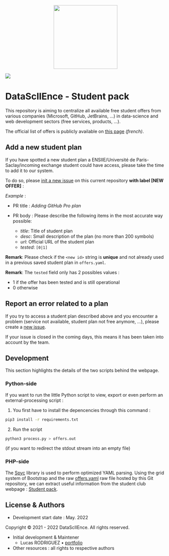 <p align="center">
<img src="https://datasciience.iiens.net/assets/img/logo_DS.png" width="200"/>
</p>

<img src="https://img.shields.io/static/v1?label=DataScIIEnce&message=Associative project&color=007bff"/>

# DataScIIEnce - Student pack

This repository is aiming to centralize all available free student offers from various companies (Microsoft, GitHub, JetBrains, ...) in data-science and web development sectors (free services, products, ...).

The official list of offers is publicly available on [this page](https://datasciience.iiens.net/student-pack/) *(french)*.

## Add a new student plan

If you have spotted a new student plan a ENSIIE/Université de Paris-Saclay/incoming exchange student could have access, please take the time to add it to our system.

To do so, please [init a new issue](https://github.com/DataScIIEnce-ENSIIE/student-pack/issues) on this current repository **with label [NEW OFFER]** :


*Example* :
* PR title : *Adding GitHub Pro plan*
* PR body : Please describe the following items in the most accurate way possible:

    - *title*: Title of student plan
    - *desc*: Small description of the plan (no more than 200 symbols)
    - *url*: Official URL of the student plan
    - *tested*: `[0|1]`

**Remark**: Please check if the `<new id>` string is **unique** and not already used in a previous saved student plan in `offers.yaml`.

**Remark**: The `tested` field only has 2 possibles values :
- 1 if the offer has been tested and is still operational
- 0 otherwise

## Report an error related to a plan

If you try to access a student plan described above and you encounter a problem (service not available, student plan not free anymore, ...), please create a [new issue](https://github.com/DataScIIEnce-ENSIIE/student-pack/issues/new).

If your issue is closed in the coming days, this means it has been taken into account by the team.


## Development

This section highlights the details of the two scripts behind the webpage.

### Python-side

If you want to run the little Python script to view, export or even perform an external-processing script :

1. You first have to install the depencencies through this command :
```bash
pip3 install -r requirements.txt
```

2. Run the script
```bash
python3 process.py > offers.out
```
(if you want to redirect the stdout stream into an empty file)

### PHP-side

The [Spyc](https://github.com/mustangostang/spyc) library is used to perform optimized YAML parsing. Using the grid system of Bootstrap and the raw [offers.yaml](offers.yaml) raw file hosted by this Git repository, we can extract useful information from the student club webpage : [Student pack](https://datasciience.iiens.net/student-pack/).



## License & Authors

* Development start date : May. 2022

Copyright &copy; 2021 - 2022 DataScIIEnce. All rights reserved.

* Initial development & Maintener
    * Lucas RODRIGUEZ • [portfolio](https://lcsrodriguez.github.io/)
* Other resources : all rights to respective authors